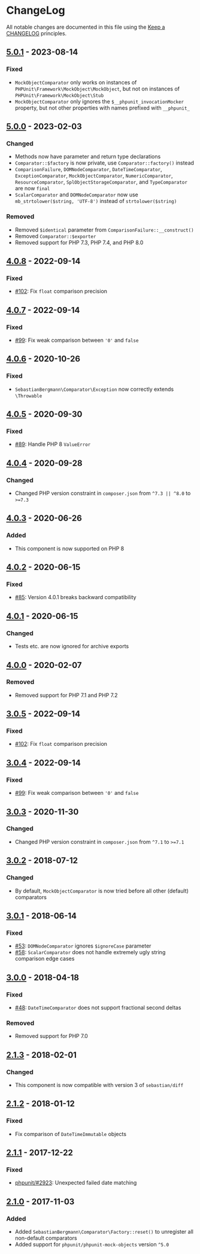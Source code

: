 # ChangeLog

All notable changes are documented in this file using the [Keep a CHANGELOG](http://keepachangelog.com/) principles.

## [5.0.1] - 2023-08-14

### Fixed

* `MockObjectComparator` only works on instances of `PHPUnit\Framework\MockObject\MockObject`, but not on instances
  of `PHPUnit\Framework\MockObject\Stub`
* `MockObjectComparator` only ignores the `$__phpunit_invocationMocker` property, but not other properties with names
  prefixed with `__phpunit_`

## [5.0.0] - 2023-02-03

### Changed

* Methods now have parameter and return type declarations
* `Comparator::$factory` is now private, use `Comparator::factory()` instead
* `ComparisonFailure`, `DOMNodeComparator`, `DateTimeComparator`, `ExceptionComparator`, `MockObjectComparator`, `NumericComparator`, `ResourceComparator`, `SplObjectStorageComparator`,
  and `TypeComparator` are now `final`
* `ScalarComparator` and `DOMNodeComparator` now use `mb_strtolower($string, 'UTF-8')` instead of `strtolower($string)`

### Removed

* Removed `$identical` parameter from `ComparisonFailure::__construct()`
* Removed `Comparator::$exporter`
* Removed support for PHP 7.3, PHP 7.4, and PHP 8.0

## [4.0.8] - 2022-09-14

### Fixed

* [#102](https://github.com/sebastianbergmann/comparator/pull/102): Fix `float` comparison precision

## [4.0.7] - 2022-09-14

### Fixed

* [#99](https://github.com/sebastianbergmann/comparator/pull/99): Fix weak comparison between `'0'` and `false`

## [4.0.6] - 2020-10-26

### Fixed

* `SebastianBergmann\Comparator\Exception` now correctly extends `\Throwable`

## [4.0.5] - 2020-09-30

### Fixed

* [#89](https://github.com/sebastianbergmann/comparator/pull/89): Handle PHP 8 `ValueError`

## [4.0.4] - 2020-09-28

### Changed

* Changed PHP version constraint in `composer.json` from `^7.3 || ^8.0` to `>=7.3`

## [4.0.3] - 2020-06-26

### Added

* This component is now supported on PHP 8

## [4.0.2] - 2020-06-15

### Fixed

* [#85](https://github.com/sebastianbergmann/comparator/issues/85): Version 4.0.1 breaks backward compatibility

## [4.0.1] - 2020-06-15

### Changed

* Tests etc. are now ignored for archive exports

## [4.0.0] - 2020-02-07

### Removed

* Removed support for PHP 7.1 and PHP 7.2

## [3.0.5] - 2022-09-14

### Fixed

* [#102](https://github.com/sebastianbergmann/comparator/pull/102): Fix `float` comparison precision

## [3.0.4] - 2022-09-14

### Fixed

* [#99](https://github.com/sebastianbergmann/comparator/pull/99): Fix weak comparison between `'0'` and `false`

## [3.0.3] - 2020-11-30

### Changed

* Changed PHP version constraint in `composer.json` from `^7.1` to `>=7.1`

## [3.0.2] - 2018-07-12

### Changed

* By default, `MockObjectComparator` is now tried before all other (default) comparators

## [3.0.1] - 2018-06-14

### Fixed

* [#53](https://github.com/sebastianbergmann/comparator/pull/53): `DOMNodeComparator` ignores `$ignoreCase` parameter
* [#58](https://github.com/sebastianbergmann/comparator/pull/58): `ScalarComparator` does not handle extremely ugly
  string comparison edge cases

## [3.0.0] - 2018-04-18

### Fixed

* [#48](https://github.com/sebastianbergmann/comparator/issues/48): `DateTimeComparator` does not support fractional
  second deltas

### Removed

* Removed support for PHP 7.0

## [2.1.3] - 2018-02-01

### Changed

* This component is now compatible with version 3 of `sebastian/diff`

## [2.1.2] - 2018-01-12

### Fixed

* Fix comparison of `DateTimeImmutable` objects

## [2.1.1] - 2017-12-22

### Fixed

* [phpunit/#2923](https://github.com/sebastianbergmann/phpunit/issues/2923): Unexpected failed date matching

## [2.1.0] - 2017-11-03

### Added

* Added `SebastianBergmann\Comparator\Factory::reset()` to unregister all non-default comparators
* Added support for `phpunit/phpunit-mock-objects` version `^5.0`

[5.0.1]: https://github.com/sebastianbergmann/comparator/compare/5.0.0...5.0.1

[5.0.0]: https://github.com/sebastianbergmann/comparator/compare/4.0.8...5.0.0

[4.0.8]: https://github.com/sebastianbergmann/comparator/compare/4.0.7...4.0.8

[4.0.7]: https://github.com/sebastianbergmann/comparator/compare/4.0.6...4.0.7

[4.0.6]: https://github.com/sebastianbergmann/comparator/compare/4.0.5...4.0.6

[4.0.5]: https://github.com/sebastianbergmann/comparator/compare/4.0.4...4.0.5

[4.0.4]: https://github.com/sebastianbergmann/comparator/compare/4.0.3...4.0.4

[4.0.3]: https://github.com/sebastianbergmann/comparator/compare/4.0.2...4.0.3

[4.0.2]: https://github.com/sebastianbergmann/comparator/compare/4.0.1...4.0.2

[4.0.1]: https://github.com/sebastianbergmann/comparator/compare/4.0.0...4.0.1

[4.0.0]: https://github.com/sebastianbergmann/comparator/compare/3.0.5...4.0.0

[3.0.5]: https://github.com/sebastianbergmann/comparator/compare/3.0.4...3.0.5

[3.0.4]: https://github.com/sebastianbergmann/comparator/compare/3.0.3...3.0.4

[3.0.3]: https://github.com/sebastianbergmann/comparator/compare/3.0.2...3.0.3

[3.0.2]: https://github.com/sebastianbergmann/comparator/compare/3.0.1...3.0.2

[3.0.1]: https://github.com/sebastianbergmann/comparator/compare/3.0.0...3.0.1

[3.0.0]: https://github.com/sebastianbergmann/comparator/compare/2.1.3...3.0.0

[2.1.3]: https://github.com/sebastianbergmann/comparator/compare/2.1.2...2.1.3

[2.1.2]: https://github.com/sebastianbergmann/comparator/compare/2.1.1...2.1.2

[2.1.1]: https://github.com/sebastianbergmann/comparator/compare/2.1.0...2.1.1

[2.1.0]: https://github.com/sebastianbergmann/comparator/compare/2.0.2...2.1.0
